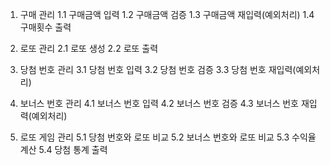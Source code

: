 1. 구매 관리
   1.1 구매금액 입력
   1.2 구매금액 검증
   1.3 구매금액 재입력(예외처리)
   1.4 구매횟수 출력

2. 로또 관리
   2.1 로또 생성
   2.2 로또 출력

3. 당첨 번호 관리
   3.1 당첨 번호 입력
   3.2 당첨 번호 검증
   3.3 당첨 번호 재입력(예외처리)

4. 보너스 번호 관리
   4.1 보너스 번호 입력
   4.2 보너스 번호 검증
   4.3 보너스 번호 재입력(예외처리)

5. 로또 게임 관리
   5.1 당첨 번호와 로또 비교
   5.2 보너스 번호와 로또 비교
   5.3 수익율 계산
   5.4 당첨 통계 출력


